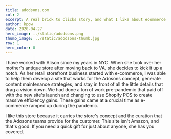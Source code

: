 ```yaml
---
title: adodsons.com
col: 2
excerpt: A real brick to clicks story, and what I like about ecommerce
author: kpow
date: 2020-04-27
hero_image: ../static/adodsons.png
thumb_image: ../static/adodsons-thumb.jpg
row: 1
hero_color: 0
---
```

I have worked with Alison since my years in NYC. When she took over her mother's antique store after moving back to VA, she decides to kick it up a notch. As her retail storefront business started with e-commerce, I was able to help them develop a site that works for the Adosons concept, generate content maintenance strategies, and stay in front of all the little details that drag a vision down. We had done a ton of work pre-pandemic that paid off with the new site's launch and changing to use Shopify POS to create massive efficiency gains. These gains came at a crucial time as e-commerce ramped up during the pandemic.

I like this store because it carries the store's concept and the curation that the Adosons teams provide for the customer. This site isn't Amazon, and that's good. If you need a quick gift for just about anyone, she has you covered.